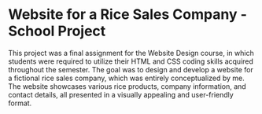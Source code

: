 # Website for a Rice Sales Company - School Project

This project was a final assignment for the Website Design course, in which students were required to utilize their HTML and CSS coding skills acquired throughout the semester. The goal was to design and develop a website for a fictional rice sales company, which was entirely conceptualized by me. The website showcases various rice products, company information, and contact details, all presented in a visually appealing and user-friendly format.
